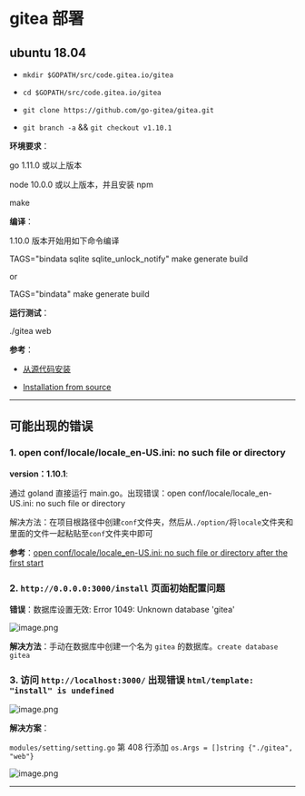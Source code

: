 # gitea 部署

## ubuntu 18.04

- `mkdir $GOPATH/src/code.gitea.io/gitea`

- `cd $GOPATH/src/code.gitea.io/gitea`

- `git clone https://github.com/go-gitea/gitea.git`

- `git branch -a` && `git checkout v1.10.1`

**环境要求**：

go 1.11.0 或以上版本

node 10.0.0 或以上版本，并且安装 npm

make

**编译**：

1.10.0 版本开始用如下命令编译

TAGS="bindata sqlite sqlite_unlock_notify" make generate build

or

TAGS="bindata" make generate build

**运行测试**：

./gitea web

**参考**：

- [从源代码安装](https://docs.gitea.io/zh-cn/install-from-source/)

- [Installation from source](https://github.com/go-gitea/gitea/blob/release/v1.10/docs/content/doc/installation/from-source.en-us.md#build)

---

## 可能出现的错误

### 1. open conf/locale/locale_en-US.ini: no such file or directory

**version：1.10.1**:

通过 goland 直接运行 main.go。出现错误：open conf/locale/locale_en-US.ini: no such file or directory

解决方法：在项目根路径中创建`conf`文件夹，然后从`./option/`将`locale`文件夹和里面的文件一起粘贴至`conf`文件夹中即可

**参考**：[open conf/locale/locale_en-US.ini: no such file or directory after the first start](https://github.com/go-gitea/gitea/issues/535)

### 2. `http://0.0.0.0:3000/install` 页面初始配置问题

**错误**：数据库设置无效: Error 1049: Unknown database 'gitea'

![image.png](http://ww1.sinaimg.cn/large/006alGmrgy1gajqqbj4h0j30s70hcwfp.jpg)

**解决方法**：手动在数据库中创建一个名为 `gitea` 的数据库。`create database gitea`

### 3. 访问 `http://localhost:3000/` 出现错误 `html/template: "install" is undefined`

![image.png](http://ww1.sinaimg.cn/large/006alGmrgy1gao9by8heij30e7060aa6.jpg)

**解决方案**：

`modules/setting/setting.go` 第 408 行添加 `os.Args = []string {"./gitea", "web"}`

![image.png](http://ww1.sinaimg.cn/large/006alGmrgy1gao9eciz02j30nt082t9p.jpg)

---
